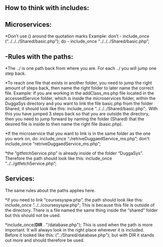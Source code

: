 ## How to think with includes: 

## Microservices:
*Don’t use () around the quotation marks 
Example:
don’t - include_once (“../../../Shared/basic.php”);
do - include_once “../../../Shared/basic.php”;

## -Rules with the paths:
*The ../ is one path back from where you are. For each ../ you will jump one step back.
 
*To reach one file that exists in another folder, you need to jump the right amount of steps back, then name the right folder to later name the correct file. 
Example: If you are working in the addClass_ms.php file located in the accessedService folder, which is inside the microservices folder, within the DuggaSys directory and you want to link the file basic.php from the folder Shared, it should look like this: include_once “../../../Shared/basic.php”;. With this you have jumped 3 steps back so that you are outside the directory, then you need to jump forward by naming the folder (Shared) that the desired file is inside to then name the right file (basic.php). 

*If the microservice that you want to link is in the same folder as the one you work on, 
do: include_once “./retriveDuggaedService_ms.php”;
don’t: include_once “retriveDuggaedService_ms.php”;

*the “gitfetchService.php” is already inside of the folder “DuggaSys”. Therefore the path should look like this: 
include_once “../../gitfetchService.php”;

## Services:
The same rules about the paths applies here. 

*if you need to link “coursesyspw.php”, the path should look like this:
include_once "../../coursesyspw.php";
This is because this file is outside of the directory. There is a file named the same thing inside the “shared” folder but this should not be used. 

*include_once(__DIR__ . "/database.php");
This is used when the path is more important. It will always look in the right place wherever it is included. 
Before it looked like this: ("../Shared/database.php");
but with DIR it stands out more and should therefore be used. 
